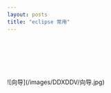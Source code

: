 ```yaml
---
layout: posts
title: "eclipse 常用"
---
```


<xmp class="prettyprint linenums">
</xmp>
<xmp class="my_xmp_class">
</xmp>
<xmp style="white-space: pre-wrap; word-wrap: break-word; font-size: 14px;">
</xmp>
<font color="red" size="3"></font>
![向导](/images/DDXDDV/向导.jpg)<br>